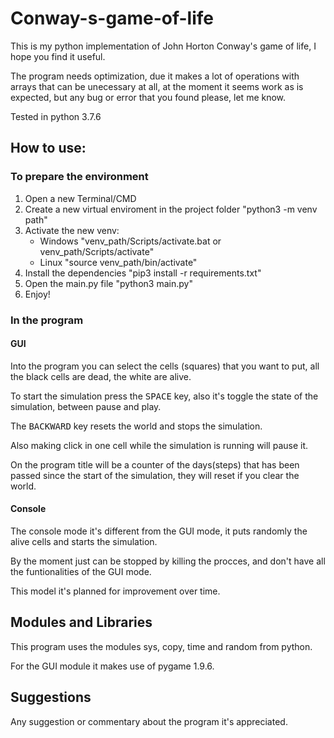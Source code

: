 # Conway-s-game-of-life
This is my python implementation of John Horton Conway's game of life, I hope you find it useful.

The program needs optimization, due it makes a lot of operations with arrays that can be unecessary at all, at the moment it seems work as is expected, but any bug or error that you found please, let me know. 

Tested in python 3.7.6

## How to use:

### To prepare the environment

1. Open a new Terminal/CMD
2. Create a new virtual enviroment in the project folder "python3 -m venv path"
3. Activate the new venv:
   - Windows "venv_path/Scripts/activate.bat or venv_path/Scripts/activate"
   - Linux "source venv_path/bin/activate"
4. Install the dependencies "pip3 install -r requirements.txt"
5. Open the main.py file "python3 main.py"
6. Enjoy!

### In the program

#### GUI

Into the program you can select the cells (squares) that you want to put, all the black cells are dead, the white are alive.

To start the simulation press the <kbd>SPACE</kbd> key, also it's toggle the state of the simulation, between pause and play.

The <kbd>BACKWARD</kbd> key resets the world and stops the simulation.

Also making click in one cell while the simulation is running will pause it.

On the program title will be a counter of the days(steps) that has been passed since the start of the simulation, they will reset if you clear the world.

#### Console

The console mode it's different from the GUI mode, it puts randomly the alive cells and starts the simulation.

By the moment just can be stopped by killing the procces, and don't have all the funtionalities of the GUI mode.

This model it's planned for improvement over time.

## Modules and Libraries

This program uses the modules sys, copy, time and random from python.

For the GUI module it makes use of pygame 1.9.6.

## Suggestions
Any suggestion or commentary about the program it's appreciated.